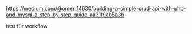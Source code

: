 https://medium.com/@omer_14630/building-a-simple-crud-api-with-php-and-mysql-a-step-by-step-guide-aa31f9ab5a3b

test für workflow
